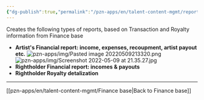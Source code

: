 ```yaml
---
{"dg-publish":true,"permalink":"/pzn-apps/en/talent-content-mgmt/report-creation-app/"}
---
```


Creates the following types of reports, based on Transaction and Royalty information from Finance base
- **Artist's Financial report: income, expenses, recoupment, artist payout etc.**
![pzn-apps/img/Pasted image 20220509213320.png](/img/user/pzn-apps/img/Pasted%20image%2020220509213320.png)
![pzn-apps/img/Screenshot 2022-05-09 at 21.35.27.jpg](/img/user/pzn-apps/img/Screenshot%202022-05-09%20at%2021.35.27.jpg)
- **Rightholder Financial report: incomes & payouts**
- **Rightholder Royalty detalization**

----
[[pzn-apps/en/talent-content-mgmt/Finance base\|Back to Finance base]]
